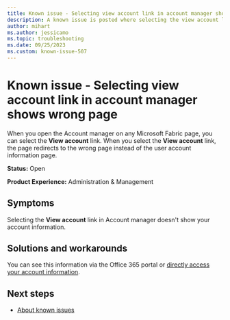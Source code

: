 ```yaml
---
title: Known issue - Selecting view account link in account manager shows wrong page
description: A known issue is posted where selecting the view account link in the account manager shows the wrong page
author: mihart
ms.author: jessicamo
ms.topic: troubleshooting 
ms.date: 09/25/2023
ms.custom: known-issue-507
---
```


# Known issue - Selecting view account link in account manager shows wrong page

When you open the Account manager on any Microsoft Fabric page, you can select the **View account** link.  When you select the **View account** link, the page redirects to the wrong page instead of the user account information page.

**Status:** Open

**Product Experience:** Administration & Management

## Symptoms

Selecting the **View account** link in Account manager doesn't show your account information.

## Solutions and workarounds

You can see this information via the Office 365 portal or [directly access your account information](https://portal.office.com/account#subscriptions).

## Next steps

- [About known issues](https://support.fabric.microsoft.com/known-issues)
